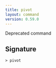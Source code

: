 ```yaml
---
title: pivot
layout: command
version: 0.59.0
---
```


Deprecated command

## Signature

```> pivot ```


